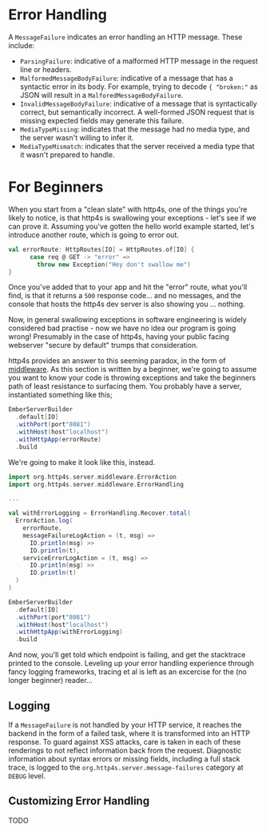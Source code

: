 # Error Handling

A `MessageFailure` indicates an error handling an HTTP message.  These
include:

* `ParsingFailure`: indicative of a malformed HTTP message in the
  request line or headers.
* `MalformedMessageBodyFailure`: indicative of a message that has a
  syntactic error in its body.  For example, trying to decode `{
  "broken:"` as JSON will result in a `MalforedMessageBodyFailure`.
* `InvalidMessageBodyFailure`: indicative of a message that is
  syntactically correct, but semantically incorrect.  A well-formed
  JSON request that is missing expected fields may generate this
  failure.
* `MediaTypeMissing`: indicates that the message had no media type,
  and the server wasn't willing to infer it.
* `MediaTypeMismatch`: indicates that the server received a media
  type that it wasn't prepared to handle.

# For Beginners

When you start from a "clean slate" with http4s, one of the things you're likely to notice, is that http4s is swallowing your exceptions - let's see if we can prove it. Assuming you've gotten the hello world example started, let's introduce another route, which is going to error out.

```scala mdoc:silent
val errorRoute: HttpRoutes[IO] = HttpRoutes.of[IO] { 
      case req @ GET -> "error" =>
        throw new Exception("Hey don't swallow me")
}
```
Once you've added that to your app and hit the "error" route, what you'll find, is that it returns a `500` response code... and no messages, and the console that hosts the http4s dev server is also showing you ... nothing. 

Now, in general swallowing exceptions in software engineering is widely considered bad practise - now we have no idea our program is going wrong! Presumably in the case of http4s, having your public facing webserver "secure by default" trumps that consideration. 

http4s provides an answer to this seeming paradox, in the form of [middleware](middleware.md). As this section is written by a beginner, we're going to assume you want to know your code is throwing exceptions and take the beginners path of least resistance to surfacing them. You probably have a server, instantiated something like this; 

```scala mdoc:silent
EmberServerBuilder
  .default[IO]
  .withPort(port"8081")
  .withHost(host"localhost")
  .withHttpApp(errorRoute)
  .build
```

We're going to make it look like this, instead. 

```scala mdoc:silent
import org.http4s.server.middleware.ErrorAction
import org.http4s.server.middleware.ErrorHandling

...

val withErrorLogging = ErrorHandling.Recover.total(
  ErrorAction.log(
    errorRoute,
    messageFailureLogAction = (t, msg) => 
      IO.println(msg) >>
      IO.println(t),                
    serviceErrorLogAction = (t, msg) => 
      IO.println(msg) >>
      IO.println(t)   
  )
)

EmberServerBuilder
  .default[IO]
  .withPort(port"8081")
  .withHost(host"localhost")
  .withHttpApp(withErrorLogging)
  .build
```
And now, you'll get told which endpoint is failing, and get the stacktrace printed to the console. Leveling up your error handling experience through fancy logging frameworks, tracing et al is left as an excercise for the (no longer beginner) reader... 

## Logging

If a `MessageFailure` is not handled by your HTTP service, it reaches
the backend in the form of a failed task, where it is transformed into
an HTTP response.  To guard against XSS attacks, care is taken in each
of these renderings to not reflect information back from the request.
Diagnostic information about syntax errors or missing fields,
including a full stack trace, is logged to the
`org.http4s.server.message-failures` category at `DEBUG` level.

## Customizing Error Handling

TODO
